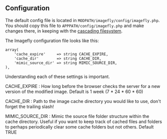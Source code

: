 ## Configuration

The default config file is located in `MODPATH/imagefly/config/imagefly.php`.  You should copy this file to `APPPATH/config/imagefly.php` and make changes there, in keeping with the [cascading filesystem](../kohana/files).

The Imagefly configuration file looks like this:

    array(
        'cache_expire'     => string CACHE_EXPIRE,
        'cache_dir'        => string CACHE_DIR,
        'mimic_source_dir' => string MIMIC_SOURCE_DIR,
    ),
	
Understanding each of these settings is important.

CACHE_EXPIRE
:  How long before the browser checks the server for a new version of the modified image. Default is 1 week (7 * 24 * 60 * 60)

CACHE_DIR
:  Path to the image cache directory you would like to use, don't forget the trailing slash!

MIMIC_SOURCE_DIR
:  Mimic the source file folder structure within the cache directory. Useful if you want to keep track of cached files and folders to perhaps  periodically clear some cache folders but not others. Default TRUE
